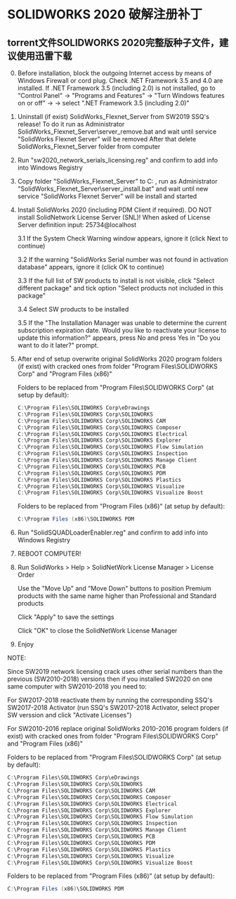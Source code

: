 # SOLIDWORKS 2020 破解注册补丁

## torrent文件SOLIDWORKS 2020完整版种子文件，建议使用迅雷下载

0. Before installation, block the outgoing Internet access by means of Windows 
   Firewall or cord plug. Check .NET Framework 3.5 and 4.0 are installed. If
   .NET Framework 3.5 (including 2.0) is not installed, go to 
   "Control Panel" -> "Programs and Features" -> "Turn Windows features on or off" ->
   -> select ".NET Framework 3.5 (including 2.0)"

00. Uninstall (if exist) SolidWorks_Flexnet_Server from SW2019 SSQ's release!
    To do it run as Administrator SolidWorks_Flexnet_Server\server_remove.bat 
    and wait until service "SolidWorks Flexnet Server" will be removed
    After that delete SolidWorks_Flexnet_Server folder from computer 

1. Run "sw2020_network_serials_licensing.reg" and confirm to add info 
   into Windows Registry

2. Copy folder "SolidWorks_Flexnet_Server" to C: , run as Administrator
   "SolidWorks_Flexnet_Server\server_install.bat" and wait until new service 
   "SolidWorks Flexnet Server" will be install and started

3. Install SolidWorks 2020 (including PDM Client if required). 
   DO NOT install SolidNetwork License Server (SNL)!
   When asked of License Server definition input: 25734@localhost

   3.1 If the System Check Warning window appears, ignore it (click Next to continue)

   3.2 If the warning "SolidWorks Serial number was not found in activation database" 
       appears, ignore it (click OK to continue)

   3.3 If the full list of SW products to install is not visible,
       click "Select different package" and tick option 
       "Select products not included in this package"

   3.4 Select SW products to be installed

   3.5 If the "The Installation Manager was unable to determine the current subscription 
       expiration date. Would you like to reactivate your license to update this information?"
       appears, press No and press Yes in "Do you want to do it later?" prompt.

4. After end of setup overwrite original SolidWorks 2020 program folders (if exist)
   with cracked ones from folder "Program Files\SOLIDWORKS Corp" and "Program Files (x86)"

   Folders to be replaced from "Program Files\SOLIDWORKS Corp" (at setup by default):

   ```java
   C:\Program Files\SOLIDWORKS Corp\eDrawings  
   C:\Program Files\SOLIDWORKS Corp\SOLIDWORKS
   C:\Program Files\SOLIDWORKS Corp\SOLIDWORKS CAM
   C:\Program Files\SOLIDWORKS Corp\SOLIDWORKS Composer
   C:\Program Files\SOLIDWORKS Corp\SOLIDWORKS Electrical
   C:\Program Files\SOLIDWORKS Corp\SOLIDWORKS Explorer
   C:\Program Files\SOLIDWORKS Corp\SOLIDWORKS Flow Simulation
   C:\Program Files\SOLIDWORKS Corp\SOLIDWORKS Inspection
   C:\Program Files\SOLIDWORKS Corp\SOLIDWORKS Manage Client
   C:\Program Files\SOLIDWORKS Corp\SOLIDWORKS PCB
   C:\Program Files\SOLIDWORKS Corp\SOLIDWORKS PDM
   C:\Program Files\SOLIDWORKS Corp\SOLIDWORKS Plastics
   C:\Program Files\SOLIDWORKS Corp\SOLIDWORKS Visualize
   C:\Program Files\SOLIDWORKS Corp\SOLIDWORKS Visualize Boost
   ```

   Folders to be replaced from "Program Files (x86)" (at setup by default):

   ```java
   C:\Program Files (x86)\SOLIDWORKS PDM
   ```

5. Run "SolidSQUADLoaderEnabler.reg" and confirm to add info 
   into Windows Registry

6. REBOOT COMPUTER!

7. Run SolidWorks > Help > SolidNetWork License Manager > License Order

   Use the "Move Up" and "Move Down" buttons to position Premium products with 
   the same name higher than Professional and Standard products

   Click "Apply" to save the settings

   Click "OK" to close the SolidNetWork License Manager

8. Enjoy

NOTE:

   Since SW2019 network licensing crack uses other serial numbers than the previous (SW2010-2018)
   versions then if you installed SW2020 on one same computer with SW2010-2018 you need to:
 
   For SW2017-2018 reactivate them by running the corresponding SSQ's SW2017-2018 Activator (run 
   SSQ's SW2017-2018 Activator, select proper SW verssion and click "Activate Licenses")

   For SW2010-2016 replace original SolidWorks 2010-2016 program folders (if exist)
   with cracked ones from folder "Program Files\SOLIDWORKS Corp" and "Program Files (x86)"

   Folders to be replaced from "Program Files\SOLIDWORKS Corp" (at setup by default):

   ```java
   C:\Program Files\SOLIDWORKS Corp\eDrawings  
   C:\Program Files\SOLIDWORKS Corp\SOLIDWORKS
   C:\Program Files\SOLIDWORKS Corp\SOLIDWORKS CAM
   C:\Program Files\SOLIDWORKS Corp\SOLIDWORKS Composer
   C:\Program Files\SOLIDWORKS Corp\SOLIDWORKS Electrical
   C:\Program Files\SOLIDWORKS Corp\SOLIDWORKS Explorer
   C:\Program Files\SOLIDWORKS Corp\SOLIDWORKS Flow Simulation
   C:\Program Files\SOLIDWORKS Corp\SOLIDWORKS Inspection
   C:\Program Files\SOLIDWORKS Corp\SOLIDWORKS Manage Client
   C:\Program Files\SOLIDWORKS Corp\SOLIDWORKS PCB
   C:\Program Files\SOLIDWORKS Corp\SOLIDWORKS PDM
   C:\Program Files\SOLIDWORKS Corp\SOLIDWORKS Plastics
   C:\Program Files\SOLIDWORKS Corp\SOLIDWORKS Visualize
   C:\Program Files\SOLIDWORKS Corp\SOLIDWORKS Visualize Boost
   ```

   Folders to be replaced from "Program Files (x86)" (at setup by default):

   ```java
   C:\Program Files (x86)\SOLIDWORKS PDM
   ```
